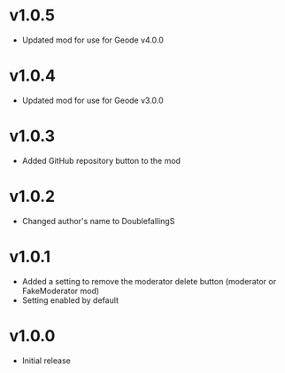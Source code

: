 # v1.0.5

 * Updated mod for use for Geode v4.0.0

# v1.0.4

 * Updated mod for use for Geode v3.0.0

# v1.0.3

 * Added GitHub repository button to the mod

# v1.0.2

 * Changed author's name to DoublefallingS

# v1.0.1

 * Added a setting to remove the moderator delete button (moderator or FakeModerator mod)
 * Setting enabled by default

# v1.0.0

 * Initial release
